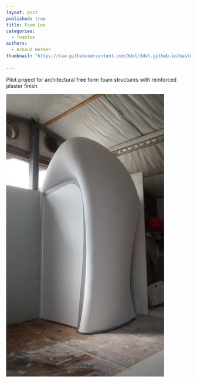 ```yaml
---
layout: post
published: true
title: Foam Loo
categories:
  - foamloo
authors:
  - Arnoud Herder
thumbnail: "https://raw.githubusercontent.com/3dxl/3dxl.github.io/master/photos/2014-05-28/34_img_20140524_162027770.mini.jpg"

---
```

Pilot project for architectural free form foam structures with reinforced plaster finish 		 	   		   		 	   		   		 	   		  

![](https://raw.githubusercontent.com/3dxl/3dxl.github.io/master/photos/2014-05-28/34_img_20140524_162027770.midi.jpg)

